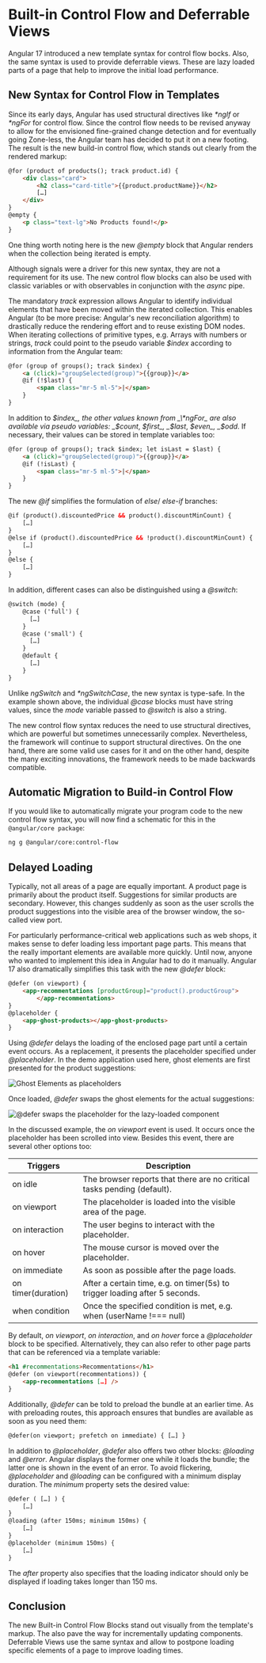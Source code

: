 # Built-in Control Flow and Deferrable Views

Angular 17 introduced a new template syntax for control flow bocks. Also, the same syntax is used to provide deferrable views. These are lazy loaded parts of a page that help to improve the initial load performance. 

## New Syntax for Control Flow in Templates

Since its early days, Angular has used structural directives like _\*ngIf_ or _\*ngFor_ for control flow. Since the control flow needs to be revised anyway to allow for the envisioned fine-grained change detection and for eventually going Zone-less, the Angular team has decided to put it on a new footing. The result is the new build-in control flow, which stands out clearly from the rendered markup:

```html
@for (product of products(); track product.id) {
    <div class="card">
        <h2 class="card-title">{{product.productName}}</h2>
        […]
    </div>
}
@empty {
    <p class="text-lg">No Products found!</p>
}
```

One thing worth noting here is the new _@empty_ block that Angular renders when the collection being iterated is empty.

Although signals were a driver for this new syntax, they are not a requirement for its use. The new control flow blocks can also be used with classic variables or with observables in conjunction with the _async_ pipe.

The mandatory _track_ expression allows Angular to identify individual elements that have been moved within the iterated collection. This enables Angular (to be more precise: Angular's new reconciliation algorithm) to drastically reduce the rendering effort and to reuse existing DOM nodes. When iterating collections of primitive types, e.g. Arrays with numbers or strings, _track_ could point to the pseudo variable _$index_ according to information from the Angular team:

```html
@for (group of groups(); track $index) {
    <a (click)="groupSelected(group)">{{group}}</a>
    @if (!$last) { 
        <span class="mr-5 ml-5">|</span> 
    }
}
```

In addition to _$index_, the other values known from _\*ngFor_ are also available via pseudo variables: _$count_, _$first_, _$last_, _$even_, _$odd_. If necessary, their values can be stored in template variables too:

```html
@for (group of groups(); track $index; let isLast = $last) {
    <a (click)="groupSelected(group)">{{group}}</a>
    @if (!isLast) { 
        <span class="mr-5 ml-5">|</span> 
    }
}
```

The new _@if_ simplifies the formulation of _else_/ _else-if_ branches:

```html
@if (product().discountedPrice && product().discountMinCount) {
    […]
}
@else if (product().discountedPrice && !product().discountMinCount) {
    […]
}
@else {
    […]
}
```

In addition, different cases can also be distinguished using a _@switch_:

```html
@switch (mode) {
    @case ('full') {
	  […]
    }
    @case ('small') {
      […]
    }
    @default {
      […]
    }
}
```

Unlike _ngSwitch_ and _\*ngSwitchCase_, the new syntax is type-safe. In the example shown above, the individual _@case_ blocks must have string values, since the _mode_ variable passed to _@switch_ is also a string.

The new control flow syntax reduces the need to use structural directives, which are powerful but sometimes unnecessarily complex. Nevertheless, the framework will continue to support structural directives. On the one hand, there are some valid use cases for it and on the other hand, despite the many exciting innovations, the framework needs to be made backwards compatible.

## Automatic Migration to Build-in Control Flow

If you would like to automatically migrate your program code to the new control flow syntax, you will now find a schematic for this in the `@angular/core package`:

```bash
ng g @angular/core:control-flow
```

## Delayed Loading

Typically, not all areas of a page are equally important. A product page is primarily about the product itself. Suggestions for similar products are secondary. However, this changes suddenly as soon as the user scrolls the product suggestions into the visible area of the browser window, the so-called view port.

For particularly performance-critical web applications such as web shops, it makes sense to defer loading less important page parts. This means that the really important elements are available more quickly. Until now, anyone who wanted to implement this idea in Angular had to do it manually. Angular 17 also dramatically simplifies this task with the new _@defer_ block:

```html
@defer (on viewport) {
    <app-recommentations [productGroup]="product().productGroup">
        </app-recommentations>
}
@placeholder {
    <app-ghost-products></app-ghost-products>
}
```

Using _@defer_ delays the loading of the enclosed page part until a certain event occurs. As a replacement, it presents the placeholder specified under _@placeholder_. In the demo application used here, ghost elements are first presented for the product suggestions:

![Ghost Elements as placeholders](images/ghost-element.png)

Once loaded, _@defer_ swaps the ghost elements for the actual suggestions:

![@defer swaps the placeholder for the lazy-loaded component](images/ghost-element-2.png)

In the discussed example, the _on viewport_ event is used. It occurs once the placeholder has been scrolled into view. Besides this event, there are several other options too:

|Triggers|Description|
|--- |--- |
|on idle|The browser reports that there are no critical tasks pending (default).|
|on viewport|The placeholder is loaded into the visible area of the page.|
|on interaction|The user begins to interact with the placeholder.|
|on hover|The mouse cursor is moved over the placeholder.|
|on immediate|As soon as possible after the page loads.|
|on timer(duration)|After a certain time, e.g. on timer(5s) to trigger loading after 5 seconds.|
|when condition|Once the specified condition is met, e.g. when (userName !=== null)|

By default, _on viewport_, _on interaction_, and _on hover_ force a _@placeholder_ block to be specified. Alternatively, they can also refer to other page parts that can be referenced via a template variable:

```html
<h1 #recommentations>Recommentations</h1> 
@defer (on viewport(recommentations)) { 
    <app-recommentations […] />
} 
```

Additionally, _@defer_ can be told to preload the bundle at an earlier time. As with preloading routes, this approach ensures that bundles are available as soon as you need them:

```html
@defer(on viewport; prefetch on immediate) { […] }
```

In addition to _@placeholder_, _@defer_ also offers two other blocks: _@loading_ and _@error_. Angular displays the former one while it loads the bundle; the latter one is shown in the event of an error. To avoid flickering, _@placeholder_ and _@loading_ can be configured with a minimum display duration. The _minimum_ property sets the desired value:

```html
@defer ( […] ) { 
    […] 
} 
@loading (after 150ms; minimum 150ms) { 
    […] 
} 
@placeholder (minimum 150ms) { 
    […] 
}
```

The _after_ property also specifies that the loading indicator should only be displayed if loading takes longer than 150 ms.

## Conclusion

The new Built-in Control Flow Blocks stand out visually from the template's markup. The also pave the way for incrementally updating components. Deferrable Views use the same syntax and allow to postpone loading specific elements of a page to improve loading times.
